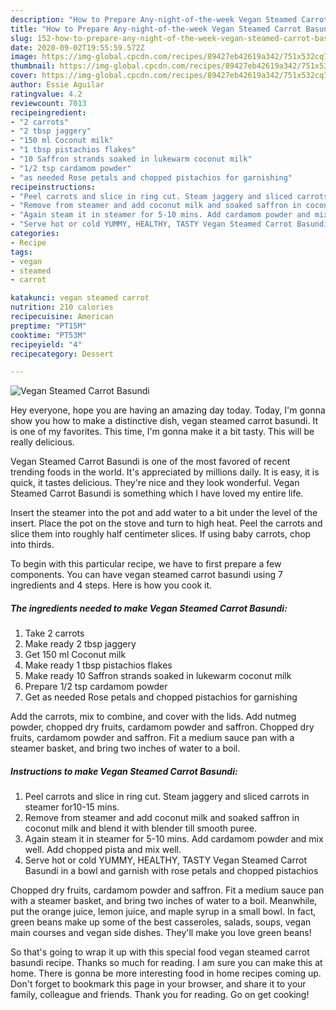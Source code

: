 ```yaml
---
description: "How to Prepare Any-night-of-the-week Vegan Steamed Carrot Basundi"
title: "How to Prepare Any-night-of-the-week Vegan Steamed Carrot Basundi"
slug: 152-how-to-prepare-any-night-of-the-week-vegan-steamed-carrot-basundi
date: 2020-09-02T19:55:59.572Z
image: https://img-global.cpcdn.com/recipes/89427eb42619a342/751x532cq70/vegan-steamed-carrot-basundi-recipe-main-photo.jpg
thumbnail: https://img-global.cpcdn.com/recipes/89427eb42619a342/751x532cq70/vegan-steamed-carrot-basundi-recipe-main-photo.jpg
cover: https://img-global.cpcdn.com/recipes/89427eb42619a342/751x532cq70/vegan-steamed-carrot-basundi-recipe-main-photo.jpg
author: Essie Aguilar
ratingvalue: 4.2
reviewcount: 7013
recipeingredient:
- "2 carrots"
- "2 tbsp jaggery"
- "150 ml Coconut milk"
- "1 tbsp pistachios flakes"
- "10 Saffron strands soaked in lukewarm coconut milk"
- "1/2 tsp cardamom powder"
- "as needed Rose petals and chopped pistachios for garnishing"
recipeinstructions:
- "Peel carrots and slice in ring cut. Steam jaggery and sliced carrots in steamer for10-15 mins."
- "Remove from steamer and add coconut milk and soaked saffron in coconut milk and blend it with blender till smooth puree."
- "Again steam it in steamer for 5-10 mins. Add cardamom powder and mix well. Add chopped pista and mix well."
- "Serve hot or cold YUMMY, HEALTHY, TASTY Vegan Steamed Carrot Basundi in a bowl and garnish with rose petals and chopped pistachios"
categories:
- Recipe
tags:
- vegan
- steamed
- carrot

katakunci: vegan steamed carrot 
nutrition: 210 calories
recipecuisine: American
preptime: "PT15M"
cooktime: "PT53M"
recipeyield: "4"
recipecategory: Dessert

---
```



![Vegan Steamed Carrot Basundi](https://img-global.cpcdn.com/recipes/89427eb42619a342/751x532cq70/vegan-steamed-carrot-basundi-recipe-main-photo.jpg)

Hey everyone, hope you are having an amazing day today. Today, I'm gonna show you how to make a distinctive dish, vegan steamed carrot basundi. It is one of my favorites. This time, I'm gonna make it a bit tasty. This will be really delicious.

Vegan Steamed Carrot Basundi is one of the most favored of recent trending foods in the world. It's appreciated by millions daily. It is easy, it is quick, it tastes delicious. They're nice and they look wonderful. Vegan Steamed Carrot Basundi is something which I have loved my entire life.

Insert the steamer into the pot and add water to a bit under the level of the insert. Place the pot on the stove and turn to high heat. Peel the carrots and slice them into roughly half centimeter slices. If using baby carrots, chop into thirds.


To begin with this particular recipe, we have to first prepare a few components. You can have vegan steamed carrot basundi using 7 ingredients and 4 steps. Here is how you cook it.

<!--inarticleads1-->

##### The ingredients needed to make Vegan Steamed Carrot Basundi:

1. Take 2 carrots
1. Make ready 2 tbsp jaggery
1. Get 150 ml Coconut milk
1. Make ready 1 tbsp pistachios flakes
1. Make ready 10 Saffron strands soaked in lukewarm coconut milk
1. Prepare 1/2 tsp cardamom powder
1. Get as needed Rose petals and chopped pistachios for garnishing


Add the carrots, mix to combine, and cover with the lids. Add nutmeg powder, chopped dry fruits, cardamom powder and saffron. Chopped dry fruits, cardamom powder and saffron. Fit a medium sauce pan with a steamer basket, and bring two inches of water to a boil. 

<!--inarticleads2-->

##### Instructions to make Vegan Steamed Carrot Basundi:

1. Peel carrots and slice in ring cut. Steam jaggery and sliced carrots in steamer for10-15 mins.
1. Remove from steamer and add coconut milk and soaked saffron in coconut milk and blend it with blender till smooth puree.
1. Again steam it in steamer for 5-10 mins. Add cardamom powder and mix well. Add chopped pista and mix well.
1. Serve hot or cold YUMMY, HEALTHY, TASTY Vegan Steamed Carrot Basundi in a bowl and garnish with rose petals and chopped pistachios


Chopped dry fruits, cardamom powder and saffron. Fit a medium sauce pan with a steamer basket, and bring two inches of water to a boil. Meanwhile, put the orange juice, lemon juice, and maple syrup in a small bowl. In fact, green beans make up some of the best casseroles, salads, soups, vegan main courses and vegan side dishes. They&#39;ll make you love green beans! 

So that's going to wrap it up with this special food vegan steamed carrot basundi recipe. Thanks so much for reading. I am sure you can make this at home. There is gonna be more interesting food in home recipes coming up. Don't forget to bookmark this page in your browser, and share it to your family, colleague and friends. Thank you for reading. Go on get cooking!
